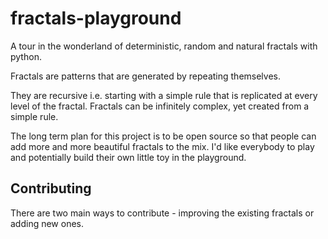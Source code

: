 # fractals-playground

A tour in the wonderland of deterministic, random and natural fractals with python.

Fractals are patterns that are generated by repeating themselves.

They are recursive i.e. starting with a simple rule that is replicated at every level of the fractal. Fractals can be infinitely complex, yet created from a simple rule.

The long term plan for this project is to be open source so that people can add more and more beautiful fractals to the mix. I'd like everybody to play and potentially build their own little toy in the playground.

## Contributing

There are two main ways to contribute - improving the existing fractals or adding new ones.